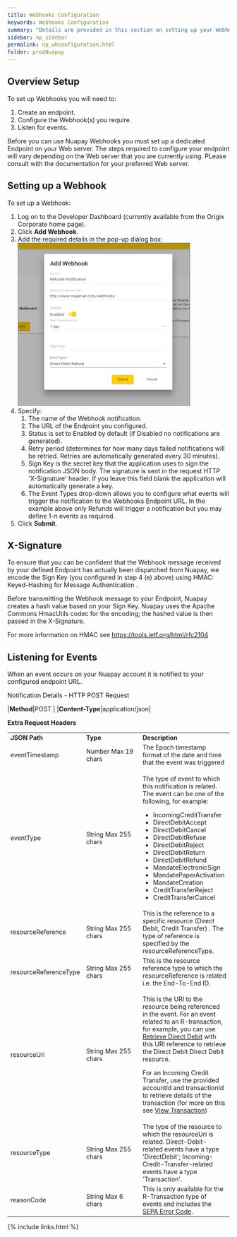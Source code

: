 ```yaml
---
title: Webhooks Configuration
keywords: Webhooks Configuration
summary: "Details are provided in this section on setting up your Webhook Endpoint and listening for events"
sidebar: np_sidebar
permalink: np_whconfiguration.html
folder: prodNuapay
---
```


## Overview Setup

To set up Webhooks you will need to:

1. Create an endpoint.
1. Configure the Webhook(s) you require.
1. Listen for events.


Before you can use Nuapay Webhooks you must set up a dedicated Endpoint on your Web server. The steps required to configure your endpoint will vary depending on the Web server that you are currently using. PLease consult with the documentation for your preferred Web server.

## Setting up a Webhook

<p>To set up a Webhook: </p>
  <ol>
    <li value="1">Log on to the Developer Dashboard (currently available from the Origix Corporate home page).</li>
    <li value="2">Click <b>Add Webhook</b>.</li>
    <li value="3">Add the required details in the pop-up dialog box:</li>
    <img src="/images/add_webhook.png" style="width: 390;height: 369;" />
    <li value="4">Specify: <ol><li value="1">The name of the Webhook notification. </li><li value="2">The URL of the Endpoint you configured.</li><li value="3">Status is set to Enabled by default (if Disabled no notifications are generated).</li><li value="4">Retry period (determines for how many days failed notifications will be retried. Retries are automatically generated every 30 minutes).</li><li value="5">Sign Key is the secret key that the application uses to sign the notification JSON&#160;body. The signature is sent in the request HTTP 'X-Signature' header. If you leave this field blank the application will automatically generate a key.</li><li value="6">The Event Types drop-down allows you to configure what events will trigger the notification to the Webhooks Endpoint URL. In the example above only Refunds will trigger a notification but you may define 1-n events as required.</li></ol></li>
    <li value="5">Click <b>Submit</b>.</li>
</ol>

## X-Signature

To ensure that you can be confident that the Webhook message received by your defined Endpoint has actually been dispatched from Nuapay, we encode the Sign Key (you configured in step 4 (e) above) using HMAC: Keyed-Hashing for Message Authentication .

Before transmitting the Webhook message to your Endpoint, Nuapay creates a hash value based on your Sign Key. Nuapay uses the Apache Commons HmacUtils codec for the encoding; the hashed value is then passed in the X-Signature.

<!-- -->


For more information on HMAC see <a href ="https://tools.ietf.org/html/rfc2104" target = "new">https://tools.ietf.org/html/rfc2104</a>

## Listening for Events

When an event occurs on your Nuapay account it is notified to your configured endpoint URL.

Notification Details - HTTP POST Request

|<b>Method</b>|<span class="label label-info">POST </span>|
|<b>Content-Type</b>|application/json|


<b>Extra Request Headers</b>

<table style="width: 100%;" class="Code">
	<col />
	<col style="width: 128px;" />
	<col />
	<tbody>
		<tr>
			<td style="font-weight: bold;">JSON Path</td>
			<td style="font-weight: bold;">Type</td>
			<td style="font-weight: bold;">Description</td>
		</tr>
		<tr>
			<td>eventTimestamp</td>
			<td>Number
						Max 19 chars
			</td>
			<td>The Epoch timestamp format of the date and time that the event was triggered</td>
		</tr>
		<tr>
			<td>eventType</td>
			<td>String
					Max 255 chars</td>
			<td>
				<p>The type of event to which this notification is related. The event can be one of the following, for example: </p>
				<ul>
					<li value="1">IncomingCreditTransfer</li>
					<li value="2">DirectDebitAccept</li>
					<li value="3">DirectDebitCancel</li>
					<li value="4">DirectDebitRefuse</li>
					<li value="5">DirectDebitReject</li>
					<li value="6">DirectDebitReturn</li>
					<li value="7">DirectDebitRefund</li>
					<li value="8">MandateElectronicSign</li>
					<li value="9">MandatePaperActivation</li>
					<li value="10">MandateCreation</li>
					<li value="11">CreditTransferReject</li>
					<li value="12">CreditTransferCancel</li>
				</ul>
			</td>
		</tr>
		<tr>
			<td>resourceReference</td>
			<td>String
					Max 255 chars</td>
			<td>This is the reference to a specific resource (Direct Debit, Credit Transfer) . The type of reference is specified by the resourceReferenceType.</td>
		</tr>
		<tr>
			<td>resourceReferenceType</td>
			<td>String
					Max 255 chars</td>
			<td>This is the resource reference type to which the resourceReference is related i.e. the End-To-End ID.</td>
		</tr>
		<tr>
			<td>resourceUri</td>
			<td>String
					Max 255 chars</td>
			<td>
				<p>This is the URI to the resource being referenced in the event.
						For an event related to an R-transaction, for example, you can use <a href="np_retrievedirectdebit.html">Retrieve Direct Debit</a> with this URI&#160;reference to retrieve the Direct Debit Direct Debit resource.</p>
				<p>For an Incoming Credit Transfer, use the provided accountId and transactionId to retrieve details of the transaction (for more on this see <a href = "np_viewtransaction.html"> View Transaction</a>) </p>
			</td>
		</tr>
		<tr>
			<td>resourceType</td>
			<td>String
					Max 255 chars</td>
			<td>The type of the resource to which the resourceUri is related. Direct-Debit-related events have a type 'DirectDebit'; Incoming-Credit-Transfer-related events have a type 'Transaction'.</td>
		</tr>
		<tr>
			<td>reasonCode</td>
			<td>String
					Max 6 chars</td>
			<td>This is only available for the R-Transaction type of events and includes the <a href="../Useful Resources/SEPA Error Codes.htm">SEPA Error Code</a>.</td>
		</tr>
	</tbody>
</table>

{% include links.html %}

